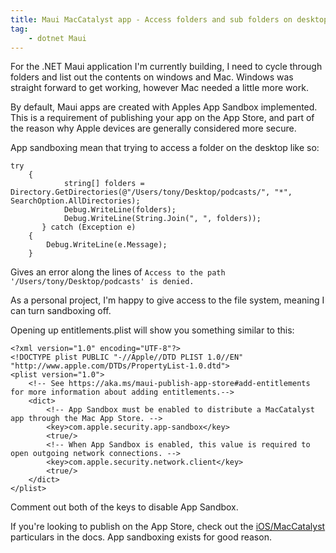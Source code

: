 ```yaml
---
title: Maui MacCatalyst app - Access folders and sub folders on desktop
tag:
    - dotnet Maui
---
```


For the .NET Maui application I'm currently building, I need to cycle through folders and list out the contents on windows and Mac. Windows was straight forward to get working, however Mac needed a little more work.

By default, Maui apps are created with Apples App Sandbox implemented. This is a requirement of publishing your app on the App Store, and part of the reason why Apple devices are generally considered more secure. 

App sandboxing mean that trying to access a folder on the desktop like so:

```
try
	{
            string[] folders = Directory.GetDirectories(@"/Users/tony/Desktop/podcasts/", "*", SearchOption.AllDirectories);
            Debug.WriteLine(folders);
            Debug.WriteLine(String.Join(", ", folders));
       } catch (Exception e)
	{
		Debug.WriteLine(e.Message);
	}
```

Gives an error along the lines of `Access to the path '/Users/tony/Desktop/podcasts' is denied.`

As a personal project, I'm happy to give access to the file system, meaning I can turn sandboxing  off.

Opening up entitlements.plist will show you something similar to this:

```
<?xml version="1.0" encoding="UTF-8"?>
<!DOCTYPE plist PUBLIC "-//Apple//DTD PLIST 1.0//EN" "http://www.apple.com/DTDs/PropertyList-1.0.dtd">
<plist version="1.0">
    <!-- See https://aka.ms/maui-publish-app-store#add-entitlements for more information about adding entitlements.-->
    <dict>
        <!-- App Sandbox must be enabled to distribute a MacCatalyst app through the Mac App Store. -->
        <key>com.apple.security.app-sandbox</key>
        <true/>
        <!-- When App Sandbox is enabled, this value is required to open outgoing network connections. -->
        <key>com.apple.security.network.client</key>
        <true/>
    </dict>
</plist>
```

Comment out both of the keys to disable App Sandbox.

If you're looking to publish on the App Store, check out the [iOS/MacCatalyst](https://learn.microsoft.com/en-us/dotnet/maui/platform-integration/storage/file-picker?view=net-maui-8.0&source=recommendations&tabs=macios) particulars in the docs. App sandboxing exists for good reason.